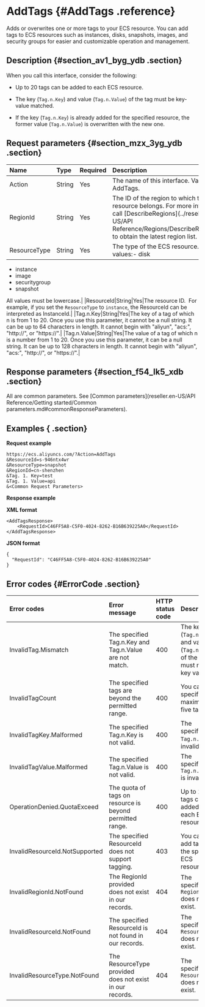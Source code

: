 # AddTags {#AddTags .reference}

Adds or overwrites one or more tags to your ECS resource. You can add tags to ECS resources such as instances, disks, snapshots, images, and security groups for easier and customizable operation and management.

## Description {#section_av1_byg_ydb .section}

When you call this interface, consider the following:

-   Up to 20 tags can be added to each ECS resource.
-   The key \(`Tag.n.Key`\) and value \(`Tag.n.Value`\) of the tag must be key-value matched.

-   If the key \(`Tag.n.Key`\) is already added for the specified resource, the former value \(`Tag.n.Value`\) is overwritten with the new one.


## Request parameters {#section_mzx_3yg_ydb .section}

|Name|Type|Required|Description|
|:---|:---|:-------|:----------|
|Action|String|Yes|The name of this interface. Value: AddTags.|
|RegionId|String|Yes|The ID of the region to which the ECS resource belongs. For more information, call [DescribeRegions](../reseller.en-US/API Reference/Regions/DescribeRegions.md#) to obtain the latest region list.|
|ResourceType|String|Yes|The type of the ECS resource. Optional values:-   disk
-   instance
-   image
-   securitygroup
-   snapshot

All values must be lowercase.|
|ResourceId|String|Yes|The resource ID.  For example, if you set the `ResourceType` to `instance`, the ResourceId can be interpreted as InstanceId.|
|Tag.n.Key|String|Yes|The key of a tag of which n is from 1 to 20. Once you use this parameter, it cannot be a null string. It can be up to 64 characters in length. It cannot begin with "aliyun", "acs:", "http://", or "https://".|
|Tag.n.Value|String|Yes|The value of a tag of which n is a number from 1 to 20. Once you use this parameter, it can be a null string. It can be up to 128 characters in length. It cannot begin with "aliyun", "acs:", "http://", or "https://".|

## Response parameters {#section_f54_lk5_xdb .section}

All are common parameters. See [Common parameters](reseller.en-US/API Reference/Getting started/Common parameters.md#commonResponseParameters).

## Examples { .section}

**Request example** 

```
https://ecs.aliyuncs.com/?Action=AddTags
&ResourceId=s-946ntx4wr
&ResourceType=snapshot
&RegionId=cn-shenzhen
&Tag. 1. Key=test
&Tag. 1. Value=api
&<Common Request Parameters>
```

**Response example** 

**XML format** 

```
<AddTagsResponse>
    <RequestId>C46FF5A8-C5F0-4024-8262-B16B639225A0</RequestId>
</AddTagsResponse>
```

 **JSON format** 

```
{
  "RequestId": "C46FF5A8-C5F0-4024-8262-B16B639225A0"
}
```

## Error codes {#ErrorCode .section}

|Error codes|Error message|HTTP status code|Description|
|:----------|:------------|:---------------|:----------|
|InvalidTag.Mismatch|The specified Tag.n.Key and Tag.n.Value are not match.|400|The key \(`Tag.n.Key`\) and value \(`Tag.n.Value`\) of the tag must match key values.|
|InvalidTagCount|The specified tags are beyond the permitted range.|400|You can specify a maximum of five tags.|
|InvalidTagKey.Malformed|The specified Tag.n.Key is not valid.|400|The specified `Tag.n.Key` is invalid.|
|InvalidTagValue.Malformed|The specified Tag.n.Value is not valid.|400|The specified `Tag.n.Value` is invalid.|
|OperationDenied.QuotaExceed|The quota of tags on resource is beyond permitted range.|400|Up to 20 tags can be added to each ECS resource.|
|InvalidResourceId.NotSupported|The specified ResourceId does not support tagging.|403|You cannot add tags to the specified ECS resource.|
|InvalidRegionId.NotFound|The RegionId provided does not exist in our records.|404|The specified `RegionId` does not exist.|
|InvalidResourceId.NotFound|The specified ResourceId is not found in our records.|404|The specified `ResourceId` does not exist.|
|InvalidResourceType.NotFound|The ResourceType provided does not exist in our records.|404|The specified `ResourceType` does not exist.|

